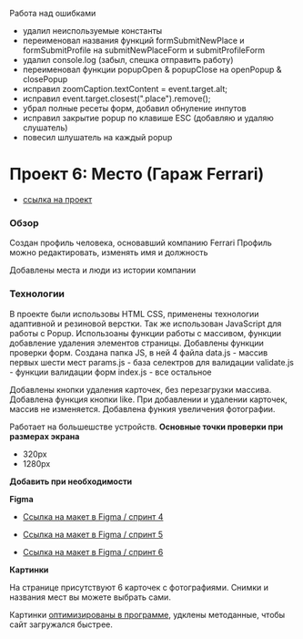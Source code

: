 Работа над ошибками
* удалил неиспользуемые константы
* переименовал названия функций formSubmitNewPlace и formSubmitProfile на submitNewPlaceForm и submitProfileForm
* удалил console.log (забыл, спешка отправить работу)
* переименовал функции popupOpen & popupClose на openPopup & closePopup
* исправил zoomCaption.textContent = event.target.alt;
* исправил event.target.closest(".place").remove();
* убрал полные ресеты форм, добавил обнуление инпутов
* исправил закрытие popup по клавише ESC (добавляю и удаляю слушатель)
* повесил шлушатель на каждый popup


# Проект 6: Место (Гараж Ferrari)

* [ссылка на проект](https://pavel-khokhlov.github.io/mesto/)

### Обзор
Создан профиль человека, основавший компанию Ferrari
Профиль можно редактировать, изменять имя и должность

Добавлены места и люди из истории компании

### Технологии
В проекте были использовы HTML CSS, применены технологии адаптивной и резиновой верстки. Так же использован JavaScript для работы с Popup. Использоаны функции работы с массивом, функции добавление удаления элементов страницы. Добавлены функции проверки форм.
Создана папка JS, в ней 4 файла
data.js - массив первых шести мест
params.js - база селектров для валидации
validate.js - функции валидации форм
index.js - все остальное

Добавлены кнопки удаления карточек, без перезагрузки массива.
Добавлена функция кнопки like.
При добавлении и удалении карточек, массив не изменяется.
Добавлена функия увеличения фотографии.



Работает на большешстве устройств.
**Основные точки проверки при размерах экрана**
* 320px 
* 1280px

**Добавить при необходимости**


**Figma**

* [Ссылка на макет в Figma / спринт 4](https://www.figma.com/file/StZjf8HnoeLdiXS7dYrLAh/JavaScript.-Sprint-4)

* [Ссылка на макет в Figma / спринт 5](https://www.figma.com/file/nlYpT4VhFiwimn2YlncrcF/JavaScript.-Sprint-5?node-id=0%3A1)

* [Ссылка на макет в Figma / спринт 6](https://www.figma.com/file/XNaGNEZD5NEjeyJzAT4gMb/JavaScript.-Sprint-6?node-id=0%3A1)


**Картинки**

На странице присутствуют 6 карточек с фотографиями. Снимки и названия мест вы можете выбрать сами.

Картинки [оптимизированы в программе](XnViewer), удклены методанные, чтобы сайт загружался быстрее.
